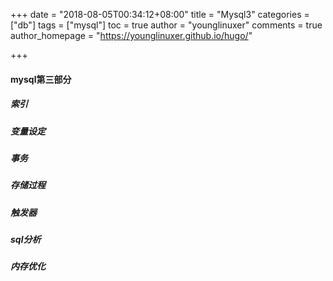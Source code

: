 +++
date = "2018-08-05T00:34:12+08:00"
title = "Mysql3"
categories = ["db"]
tags = ["mysql"]
toc = true
author = "younglinuxer"
comments = true
author_homepage =  "https://younglinuxer.github.io/hugo/"

+++
#### mysql第三部分

##### 索引
##### 变量设定
##### 事务
##### 存储过程
##### 触发器
##### sql分析
##### 内存优化